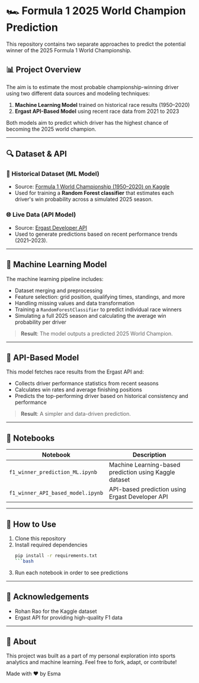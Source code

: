 # 🏎️ Formula 1 2025 World Champion Prediction

This repository contains two separate approaches to predict the potential winner of the 2025 Formula 1 World Championship.

## 📊 Project Overview

The aim is to estimate the most probable championship-winning driver using two different data sources and modeling techniques:

1. **Machine Learning Model** trained on historical race results (1950–2020)
2. **Ergast API-Based Model** using recent race data from 2021 to 2023

Both models aim to predict which driver has the highest chance of becoming the 2025 world champion.

---

## 🔍 Dataset & API

### 📂 Historical Dataset (ML Model)
- Source: [Formula 1 World Championship (1950–2020) on Kaggle](https://www.kaggle.com/datasets/rohanrao/formula-1-world-championship-1950-2020)
- Used for training a **Random Forest classifier** that estimates each driver's win probability across a simulated 2025 season.

### 🌐 Live Data (API Model)
- Source: [Ergast Developer API](https://ergast.com/mrd/)
- Used to generate predictions based on recent performance trends (2021–2023).

---

## 🧠 Machine Learning Model

The machine learning pipeline includes:
- Dataset merging and preprocessing
- Feature selection: grid position, qualifying times, standings, and more
- Handling missing values and data transformation
- Training a `RandomForestClassifier` to predict individual race winners
- Simulating a full 2025 season and calculating the average win probability per driver

> **Result**: The model outputs a predicted 2025 World Champion.

---

## 🔗 API-Based Model

This model fetches race results from the Ergast API and:
- Collects driver performance statistics from recent seasons
- Calculates win rates and average finishing positions
- Predicts the top-performing driver based on historical consistency and performance

> **Result**: A simpler and data-driven prediction.

---

## 📂 Notebooks

| Notebook | Description |
|----------|-------------|
| `f1_winner_prediction_ML.ipynb` | Machine Learning-based prediction using Kaggle dataset |
| `f1_winner_API_based_model.ipynb` | API-based prediction using Ergast Developer API |

---

## 🚀 How to Use

1. Clone this repository
2. Install required dependencies  
   ```bash
   pip install -r requirements.txt
   ```bash
3. Run each notebook in order to see predictions

---

## 📝 Acknowledgements

- Rohan Rao for the Kaggle dataset
- Ergast API for providing high-quality F1 data

---

## 📢 About

This project was built as a part of my personal exploration into sports analytics and machine learning. Feel free to fork, adapt, or contribute!

Made with ❤️ by Esma 
